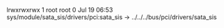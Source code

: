 lrwxrwxrwx 1 root root 0 Jul 19 06:53 sys/module/sata_sis/drivers/pci:sata_sis -> ../../../bus/pci/drivers/sata_sis
